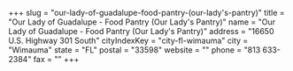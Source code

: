 +++
slug = "our-lady-of-guadalupe-food-pantry-(our-lady's-pantry)"
title = "Our Lady of Guadalupe - Food Pantry (Our Lady's Pantry)"
name = "Our Lady of Guadalupe - Food Pantry (Our Lady's Pantry)"
address = "16650 U.S. Highway 301 South"
cityIndexKey = "city-fl-wimauma"
city = "Wimauma"
state = "FL"
postal = "33598"
website = ""
phone = "813 633-2384"
fax = ""
+++
